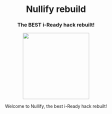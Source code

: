 <h1 align="center">Nullify rebuild</h1>
<h3 align="center">The BEST i-Ready hack rebuilt!</h3>


<p align="center">
<img width="212" height="212" src="https://res.cloudinary.com/dodofguiy/image/upload/v1671071889/icon_f6pwnj.png">
</p>

<p align="center">
Welcome to Nullify, the best i-Ready hack rebuilt!<br><br></p>
